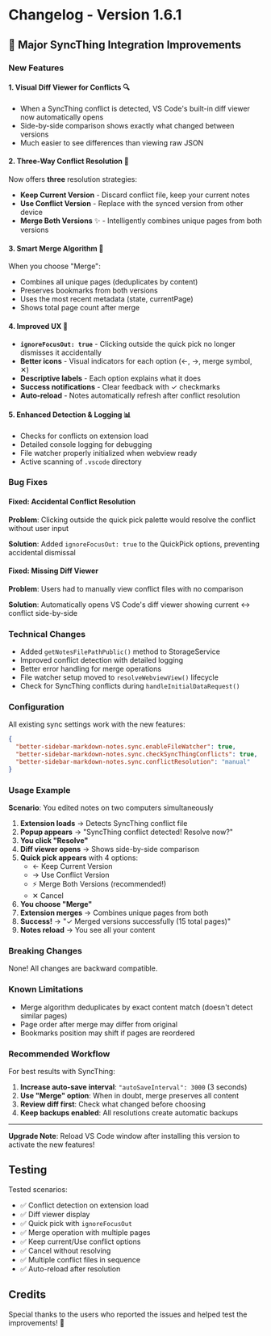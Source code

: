 # Changelog - Version 1.6.1

## 🎉 Major SyncThing Integration Improvements

### New Features

#### 1. **Visual Diff Viewer for Conflicts** 🔍
- When a SyncThing conflict is detected, VS Code's built-in diff viewer now automatically opens
- Side-by-side comparison shows exactly what changed between versions
- Much easier to see differences than viewing raw JSON

#### 2. **Three-Way Conflict Resolution** 🔀
Now offers **three** resolution strategies:
- **Keep Current Version** - Discard conflict file, keep your current notes
- **Use Conflict Version** - Replace with the synced version from other device
- **Merge Both Versions** ✨ - Intelligently combines unique pages from both versions

#### 3. **Smart Merge Algorithm** 🧠
When you choose "Merge":
- Combines all unique pages (deduplicates by content)
- Preserves bookmarks from both versions
- Uses the most recent metadata (state, currentPage)
- Shows total page count after merge

#### 4. **Improved UX** 💫
- **`ignoreFocusOut: true`** - Clicking outside the quick pick no longer dismisses it accidentally
- **Better icons** - Visual indicators for each option (←, →, merge symbol, ✕)
- **Descriptive labels** - Each option explains what it does
- **Success notifications** - Clear feedback with ✓ checkmarks
- **Auto-reload** - Notes automatically refresh after conflict resolution

#### 5. **Enhanced Detection & Logging** 📊
- Checks for conflicts on extension load
- Detailed console logging for debugging
- File watcher properly initialized when webview ready
- Active scanning of `.vscode` directory

### Bug Fixes

#### Fixed: Accidental Conflict Resolution
**Problem**: Clicking outside the quick pick palette would resolve the conflict without user input

**Solution**: Added `ignoreFocusOut: true` to the QuickPick options, preventing accidental dismissal

#### Fixed: Missing Diff Viewer
**Problem**: Users had to manually view conflict files with no comparison

**Solution**: Automatically opens VS Code's diff viewer showing current ↔ conflict side-by-side

### Technical Changes

- Added `getNotesFilePathPublic()` method to StorageService
- Improved conflict detection with detailed logging
- Better error handling for merge operations
- File watcher setup moved to `resolveWebviewView()` lifecycle
- Check for SyncThing conflicts during `handleInitialDataRequest()`

### Configuration

All existing sync settings work with the new features:
```json
{
  "better-sidebar-markdown-notes.sync.enableFileWatcher": true,
  "better-sidebar-markdown-notes.sync.checkSyncThingConflicts": true,
  "better-sidebar-markdown-notes.sync.conflictResolution": "manual"
}
```

### Usage Example

**Scenario**: You edited notes on two computers simultaneously

1. **Extension loads** → Detects SyncThing conflict file
2. **Popup appears** → "SyncThing conflict detected! Resolve now?"
3. **You click "Resolve"**
4. **Diff viewer opens** → Shows side-by-side comparison
5. **Quick pick appears** with 4 options:
   - ← Keep Current Version
   - → Use Conflict Version  
   - ⚡ Merge Both Versions (recommended!)
   - ✕ Cancel
6. **You choose "Merge"**
7. **Extension merges** → Combines unique pages from both
8. **Success!** → "✓ Merged versions successfully (15 total pages)"
9. **Notes reload** → You see all your content

### Breaking Changes

None! All changes are backward compatible.

### Known Limitations

- Merge algorithm deduplicates by exact content match (doesn't detect similar pages)
- Page order after merge may differ from original
- Bookmarks position may shift if pages are reordered

### Recommended Workflow

For best results with SyncThing:

1. **Increase auto-save interval**: `"autoSaveInterval": 3000` (3 seconds)
2. **Use "Merge" option**: When in doubt, merge preserves all content
3. **Review diff first**: Check what changed before choosing
4. **Keep backups enabled**: All resolutions create automatic backups

---

**Upgrade Note**: Reload VS Code window after installing this version to activate the new features!

## Testing

Tested scenarios:
- ✅ Conflict detection on extension load
- ✅ Diff viewer display
- ✅ Quick pick with `ignoreFocusOut`
- ✅ Merge operation with multiple pages
- ✅ Keep current/Use conflict options
- ✅ Cancel without resolving
- ✅ Multiple conflict files in sequence
- ✅ Auto-reload after resolution

## Credits

Special thanks to the users who reported the issues and helped test the improvements! 🙏

